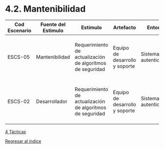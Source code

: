 # 4.2. Mantenibilidad
| **Cod Escenario** | **Fuente del Estimulo** | **Estímulo**                    | **Artefacto** | **Entorno**                  | **Respuesta**                         | **Medida de Respuesta**                                                | **Medida de Respuesta**                             |
|------------------|-------------------------|----------------------------------------|-------------------------|--------------------------------|-------------------------------------|-------------------------------------------------------------|-----------------------------------------------------|
| 	ESCS-05 |Mantenibilidad |Requerimiento de actualización de algoritmos de seguridad	|Equipo de desarrollo y soporte|Sistema de autenticación	|Actualizaciones de seguridad	|El sistema debe permitir actualizaciones de seguridad sin interrumpir el servicio de autenticación	|El 100% de las actualizaciones se realizan con una interrupción menor a 5 minutos|
| 	ESCS-02 | Desarrollador |Requerimiento de actualización de algoritmos de seguridad	|Equipo de desarrollo y soporte|Sistema de autenticación	|Actualizaciones de seguridad	|El sistema debe permitir actualizaciones de seguridad sin interrumpir el servicio de autenticación	|El 100% de las actualizaciones se realizan con una interrupción menor a 5 minutos|

[4 Tácticas](../4.md)

[Regresar al índice](../../README.md)
